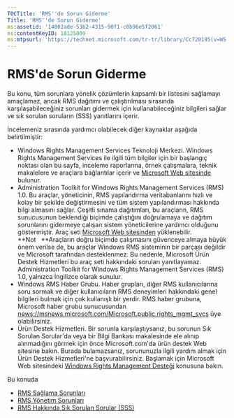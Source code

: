 ```yaml
---
TOCTitle: 'RMS''de Sorun Giderme'
Title: 'RMS''de Sorun Giderme'
ms:assetid: '14002ade-53b2-4315-90f1-c0b96e5f2061'
ms:contentKeyID: 18125009
ms:mtpsurl: 'https://technet.microsoft.com/tr-tr/library/Cc720195(v=WS.10)'
---
```


RMS'de Sorun Giderme
====================

Bu konu, tüm sorunlara yönelik çözümlerin kapsamlı bir listesini sağlamayı amaçlamaz, ancak RMS dağıtımı ve çalıştırılması sırasında karşılaşabileceğiniz sorunları gidermek için kullanabileceğiniz bilgileri sağlar ve sık sorulan soruların (SSS) yanıtlarını içerir.

İncelemeniz sırasında yardımcı olabilecek diğer kaynaklar aşağıda belirtilmiştir:

-   Windows Rights Management Services Teknoloji Merkezi. Windows Rights Management Services ile ilgili tüm bilgiler için bir başlangıç noktası olan bu sayfa, inceleme raporlarına, örnek çalışmalara, teknik makalelere ve araçlara bağlantılar içerir ve [Microsoft Web sitesinde](http://go.microsoft.com/fwlink/?linkid=26724) bulunur.
-   Administration Toolkit for Windows Rights Management Services (RMS) 1.0. Bu araçlar, yöneticinin, RMS yapılandırma veritabanlarını hızlı ve kolay bir şekilde değiştirmesini ve tüm sistem yapılandırması hakkında bilgi almasını sağlar. Çeşitli sınama dağıtımları, bu araçların, RMS sunucusunun beklendiği biçimde çalıştığını doğrulamaya ve dağıtım sorunlarını gidermeye çalışan sistem yöneticilerine yardımcı olduğunu göstermiştir. Araç seti [Microsoft Web sitesinden](http://go.microsoft.com/fwlink/?linkid=33841) yüklenebilir.
    **Not   **Araçların doğru biçimde çalışmasını güvenceye almaya büyük önem verilse de, bu araçlar Windows RMS sisteminin bir parçası değildir ve Microsoft tarafından desteklenmez. Bu nedenle, Microsoft Ürün Destek Hizmetleri bu araç seti hakkındaki soruları yanıtlayamaz. Administration Toolkit for Windows Rights Management Services (RMS) 1.0, yalnızca İngilizce olarak sunulur.
-   Windows RMS Haber Grubu. Haber grupları, diğer RMS kullanıcılarına soru sormak ve diğer kullanıcıların RMS deneyimleri hakkındaki genel bilgileri bulmak için çok kullanışlı bir yerdir. RMS haber grubuna, Microsoft haber grubu sunucusundan [news://msnews.microsoft.com/Microsoft.public.rights\_mgmt\_svcs]() üye olabilirsiniz.
-   Ürün Destek Hizmetleri. Bir sorunla karşılaştıysanız, bu sorunun Sık Sorulan Sorular'da veya bir Bilgi Bankası makalesinde ele alınıp alınmadığını görmek için önce Microsoft.com'da ürün destek Web sitesine bakın. Burada bulamazsanız, sorununuzla ilgili yardım almak için Ürün Destek Hizmetleri'ne başvurabilirsiniz. Başlamak için Microsoft Web sitesindeki [Windows Rights Management Desteği](http://go.microsoft.com/fwlink/?linkid=33883) konusuna bakın.

Bu konuda

-   [RMS Sağlama Sorunları](https://technet.microsoft.com/b0e6ef48-ab38-4426-be5b-811cf64c45c0)
-   [RMS Yönetim Sorunları](https://technet.microsoft.com/97013c08-d3fa-4ea0-8914-995b6c97f900)
-   [RMS Hakkında Sık Sorulan Sorular (SSS)](https://technet.microsoft.com/0f14390c-8de5-4829-95af-87f48d13869c)
